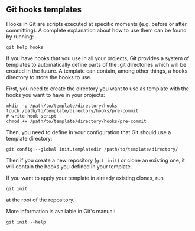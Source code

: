 ## Git hooks templates

Hooks in Git are scripts executed at specific moments (e.g. before or after
committing). A complete explanation about how to use them can be found by
running:

	git help hooks

If you have hooks that you use in all your projects, Git provides a system of
templates to automatically define parts of the .git directories which will be
created in the future. A template can contain, among other things, a hooks
directory to store the hooks to use.

First, you need to create the directory you want to use as template with the
hooks you want to have in your projects:

	mkdir -p /path/to/template/directory/hooks
	touch /path/to/template/directory/hooks/pre-commit
	# write hook script
	chmod +x /path/to/template/directory/hooks/pre-commit

Then, you need to define in your configuration that Git should use a template
directory:

	git config --global init.templatedir /path/to/template/directory/

Then if you create a new repository (```git init```) or clone an existing one,
it will contain the hooks you defined in your template.

If you want to apply your template in already existing clones, run

	git init .

at the root of the repository.

More information is available in Git's manual:

	git init --help

